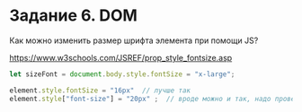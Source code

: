 # Задание 6. DOM

Как можно изменить размер шрифта элемента при помощи JS?

https://www.w3schools.com/JSREF/prop_style_fontsize.asp

```javascript
let sizeFont = document.body.style.fontSize = "x-large";

element.style.fontSize = "16px"  // лучше так
element​.​style​[​"​font-size​"​]​ ​=​ "20px" ;  // вроде можно и так, надо проверить
```